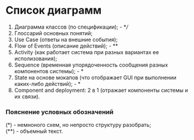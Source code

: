 # Список диаграмм

1. Диаграмма классов (по спецификации); - **/*
2. Глоссарий основных понятий;
3. Use Case (ответы на внешние события);
4. Flow of Events (описание действий); - **
5. Activity (как работает система при разных вариантах ее исполизования);
6. Sequence (временная упорядоченность сообщения разных компонентов системы); - *
7. State на основе мокапов (что отображает GUI при выполнении каких-либо действий); - *
8. Component and deployment: 2 в 1 (отражает компоненты системы и их связи).

### Пояснение условных обозначений
(*) - немноного схем, но непросто структуру разобрать;  
(**) - объемный текст.
